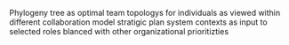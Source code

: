 Phylogeny tree as optimal team topologys for individuals as viewed within different collaboration model stratigic plan system contexts as input to selected roles blanced with other organizational prioritizties